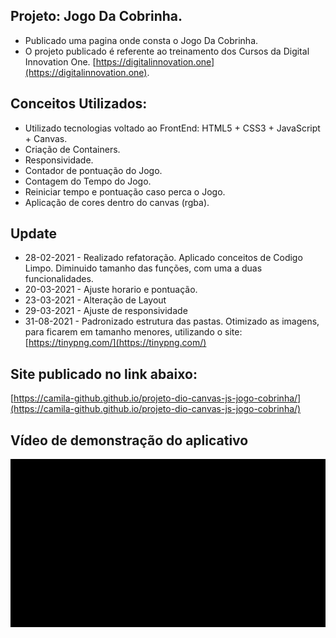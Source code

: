 ## Projeto: Jogo Da Cobrinha.

- Publicado uma pagina onde consta o Jogo Da Cobrinha.  
- O projeto publicado é referente ao treinamento dos Cursos da Digital Innovation One.
  [https://digitalinnovation.one](https://digitalinnovation.one).

## Conceitos Utilizados:

- Utilizado tecnologias voltado ao FrontEnd: HTML5 + CSS3 + JavaScript + Canvas. 
- Criação de Containers. 
- Responsividade. 
- Contador de pontuação do Jogo.  
- Contagem do Tempo do Jogo. 
- Reiniciar tempo e pontuação caso perca o Jogo. 
- Aplicação de cores dentro do canvas (rgba).

## Update 

- 28-02-2021 - Realizado refatoração. Aplicado conceitos de Codigo Limpo. Diminuido tamanho das funções, com uma a duas funcionalidades.
- 20-03-2021 - Ajuste horario e pontuação.
- 23-03-2021 - Alteração de Layout
- 29-03-2021 - Ajuste de responsividade
- 31-08-2021 - Padronizado estrutura das pastas. Otimizado as imagens, para ficarem em tamanho menores, utilizando o site: [https://tinypng.com/](https://tinypng.com/)

## Site publicado no link abaixo:
[https://camila-github.github.io/projeto-dio-canvas-js-jogo-cobrinha/](https://camila-github.github.io/projeto-dio-canvas-js-jogo-cobrinha/)

## Vídeo de demonstração do aplicativo

<p align="center">
   <img src="https://github.com/camila-github/projeto-dio-canvas-js-jogo-cobrinha/blob/master/docs/video.gif"/>
</p>


